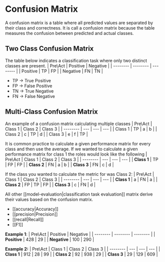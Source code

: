 # Confusion Matrix 
A confusion matrix is a table where all predicted values are separated by their class and correctness. It is call a confusion matrix because the table measures the confusion between predicted and actual classes. 

## Two Class Confusion Matrix

The table below indicates a classification task where only two distinct classes are present.
| Pre\\Act         | Positive | Negative |
| -------- | -------- | -------- |
| Positive | TP      | FP       |
| Negative | FN      | TN      |

- TP -> True Positive 
- FP -> False Positive
- TN -> True Negative 
- FN -> False Negative

## Multi-Class Confusion Matrix 

An example of a confusion matrix calculating multiple classes
| Pre\\Act | Class 1   | Class 2   | Class 3   |
| -------- | --- | --- | --- |
| Class 1        | TP | a  | b  |
| Class 2        | c  | TP | d  |
| Class 3        | e  | f | TP    |

It is common practice to calculate a given performance matrix for every class and then use the average. If we wanted to calculate a given performance matrix for class 1 the roles would look like the following 
| Pre\\Act | Class 1   | Class 2   | Class 3   |
| -------- | --- | --- | --- |
| **Class 1**        | TP | FP  | FP  |
| **Class 2**        | FN  | a | b  |
| **Class 3**        | FN | c | d    |

If the class you wanted to calculate the metric for was Class 2:
| Pre\\Act | Class 1   | Class 2   | Class 3   |
| -------- | --- | --- | --- |
| **Class 1**        | a | FN  | a  |
| **Class 2**        | FP  | TP | FP  |
| **Class 3**        | c | FN | d    |

All other [[model-evaluation|classification task evaluation]] matrix derive their values based on the confusion matrix.
- [[accuracy|Accuracy]]
- [[precision|Precision]]
- [[recall|Recall]]
- [[F1]]

**Example 1**:
| Pre\\Act | Positive | Negative |
| -------- | -------- | -------- |
| **Positive** | 428      | 29       |
| **Negative** | 100      | 290      |

**Example 2:**
| Pre\\Act | Class 1   | Class 2   | Class 3   |
| -------- | --- | --- | --- |
| **Class 1**        | 912 | 28  | 99  |
| **Class 2**        | 92  | 938 | 29  |
| **Class 3**        | 29  | 129 | 609    |


